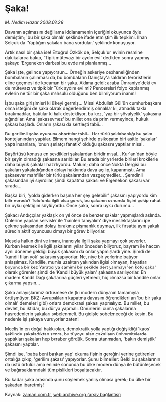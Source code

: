 # Şaka!

*M. Nedim Hazar 2008.03.29*

<tr><td class="metin" colspan="2" style="padding-top: 20px; padding-left: 5px; padding-right: 10px;">Davanın açılmasını değil ama iddianamenin içeriğini okuyunca öyle demiştim; 'bu bir şaka olmalı' şeklinde ifade etmiştim ilk tepkimi. İlhan Selçuk da 'Yaptığım şakaları bana sordular.' şeklinde konuşuyor.</td></tr><tr><td class="metin" colspan="2" style="padding-top: 20px; padding-left: 5px; padding-right: 10px;"><p>Artık nasıl bir şaka ise! Ertuğrul Özkök de, Selçuk'un evinin resmine dakikalarca bakıp, 'Tipik mütevazı bir aydın evi' dedikten sonra yapmış şakayı: 'Ergenekon darbesi bu evde mi planlanmış...' 
<p>Şaka işte, gelince yapıyorsun... Örneğin askeriye cephaneliğinden bombaların çalınması da, bu bombaların Danıştay'a saldıran teröristlerin eline geçmesi de kocaman bir şaka. Aklıma geldi; acaba Ümraniye'deki ev de mütevazı ve tipik bir Türk aydını evi mi? Pencereleri folyo kaplanmış evlerin ne tür bir şaka mahsulü olduğunu ben bilmiyorum inanın!
<p>İşbu şaka girişimleri ki ülkeyi germiş... Misal Abdullah Gül'ün cumhurbaşkanı olma isteğini de şaka olarak değerlendirmiş olmalılar ki, atmadık takla bırakmadılar, baktılar ki halk destekliyor, bu kez, 'yap bir şövalyelik' şakasına sığındılar. Ama 'şakasevmez' bu millet ona da prim vermeyince, hukuk şakası başladı. Onların şakası da sertleşti tabii... 
<p>Bu gerilimli şaka oyununu abarttılar tabii... Her türlü şaklabanlığı bu şaka kontejanından yaptılar. Bilmem hangi şehirde psikopatın biri asitle 'şakalar' yaptı insanlara, 'onun şeriatçı fanatik' olduğu şakasını yaptılar misal. 
<p>Başörtüsü konusu en sevdikleri şakalardan biridir misal... Kur'an'dan böyle bir şeyin olmadığı şakasına sarıldılar. Bu arada bir yerlerde birileri krokilerle daha büyük şakalar hazırlıyordu. Malum; daha önce Nokta Dergisi bu şakaları yakaladığından dolayı hakkında dava açılıp, kapanmıştı. Ama şakasever mahfiller bir türlü şakalarından vazgeçmediler... Şemdinli şakasından iyi sıyırdılar, şimdi kapatma şakası ve Ergenekon şakası var sırada... 
<p>Başka biri, 'yolda giderken başına her şey gelebilir' şakasını yapıyordu kim bilir nerede? Telefonla ilgili olsa gerek, bu şakanın sonunda fişini çekip rahat bir uyku çektiğini söylüyordu. Önce şaka, sonra uyku durumu...
<p>Şakacı Andıççılar yaklaşık on yıl önce de benzer şakalar yapmışlardı aslında. Önlerine yapılan servisler ile 'hainleri tanıyalım' diye meslektaşlarını ipe çekme şakasından dolayı bırakınız pişmanlık duymayı, ilk fırsatta aynı şakalı sürecin aktif oyuncusu olmayı bir görev biliyorlar. 
<p>Mesela halkın dini ve imanı, inancıyla ilgili şaka yapmayı çok severler. Kurban kesmek ile ilgili şakalarını yıllar önceden biliyoruz, bayram ile haccın aynı döneme geldiği büyük şakasını da onlar yapmışlardı yine. Şimdi de 'kandil filan yok' şakasını yapıyorlar. Ne, niye bir yerlerine batıyor anlaşılmaz. Kandille, mumla uzaktan yakından ilgisi olmayan, hayatları boyunca bir kez Yaratıcı'ya samimi bir şekilde dert yanmayı 'en kötü şaka' olarak görenler şimdi de 'Kandil büyük yalan' şakasına sarılıyorlar. Eh madem Kandil Dağı şakalarına güçleri yetmedi, hiç olmazsa bir kandile onlar çıkarma yapsın... 
<p>Şaka anlayışlarımız örtüşmese de (ki modern dünyanın tamamıyla örtüşmüyor. BKZ: Avrupalıların kapatma davasını öğrendikleri an 'bu bir şaka olmalı' demeleri gibi) onlara demokrasi şakası yapmalıyız. Bu millet, bu devlet, bu iktidar, bu dünya yapmalı. Ömürlerini cunta şakalarına hasredenlerin şakaları sobelenmeli. Bu gidişle sobeleneceği de kesin. Bu nedenle işi şakaya vuruyorlar zaten!
<p>Meclis'in en doğal hakkı olan, demokratik yolla yaptığı değişikliği 'kaos' şeklinde şakaladıktan sonra, bu tüyoyu alan çakalların üniversitelerde yaptıkları şakaları hep beraber gördük. Sonra utanmadan, 'bakın demiştik' şakasını yaptılar. 
<p>Şimdi ise, 'baba beni başkan yap' okuma fişinin gereğini yerine getirenler ortalığa çıkıp, 'gerilim şakası' yapıyorlar. Şunu bilmeliler: Belki bu şakalarının da üstü örtülür ama eninde sonunda bu ülke modern dünya ile bütünleşecek ve bağırsaklarındaki tüm pislikleri boşaltacaktır. 
<p>Bu kadar şaka arasında şunu söylemek yanlış olmasa gerek; bu ülke bir şakadan ibaretmiş!<br/></p></p></p></p></p></p></p></p></p></p></p></p></td></tr>

Kaynak: [zaman.com.tr](http://zaman.com.tr/yazar.do?yazino=670611), [web.archive.org (arşiv bağlantısı)](http://web.archive.org/web/20080609182708/http://www.zaman.com.tr:80/yazar.do?yazino=670611)
